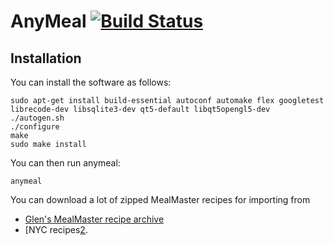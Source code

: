 # AnyMeal [![Build Status](https://travis-ci.org/wedesoft/anymeal.svg?branch=master)](https://travis-ci.org/wedesoft/anymeal)

## Installation

You can install the software as follows:

```Shell
sudo apt-get install build-essential autoconf automake flex googletest librecode-dev libsqlite3-dev qt5-default libqt5opengl5-dev
./autogen.sh
./configure
make
sudo make install
```

You can then run anymeal:

```Shell
anymeal
```

You can download a lot of zipped MealMaster recipes for importing from

* [Glen's MealMaster recipe archive][1]
* [NYC recipes[2].

[1]: http://thehoseys.org/buster/recipes.html
[2]: http://www.ffts.com/recipes.htm
